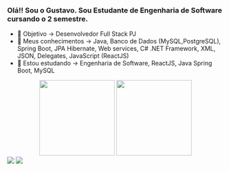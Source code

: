 ### Olá!! Sou o Gustavo. Sou Estudante de Engenharia de Software cursando o 2 semestre.

- 🔭 Objetivo -> Desenvolvedor Full Stack PJ
- 🌱 Meus conhecimentos -> Java, Banco de Dados (MySQL,PostgreSQL), Spring Boot, JPA Hibernate, Web services, C# .NET Framework, XML, JSON, Delegates, JavaScript (ReactJS)
- 🔭 Estou estudando -> Engenharia de Software, ReactJS, Java Spring Boot, MySQL 
<div align="center">
  <img height="175em" src="https://github-readme-stats.vercel.app/api?username=GustavoLima67&show_icons=true&theme=dark&include_all_commits=true&count_private=true"/>
  <img height="175em" src="https://github-readme-stats.vercel.app/api/top-langs/?username=GustavoLima67&layout=compact&langs_count=7&theme=dark"/>
</div>
 
<div> 
  <a href = "mailto:lgusta333@gmail.com"><img src="https://img.shields.io/badge/-Gmail-%23333?style=for-the-badge&logo=gmail&logoColor=red" target="_blank"></a>
  <a href="https://www.linkedin.com/in/gustavo-lima-de-souza-a154b9224" target="_blank"><img src="https://img.shields.io/badge/-LinkedIn-%230077B5?style=for-the-badge&logo=linkedin&logoColor=white" target="_blank"></a> 
</div>

